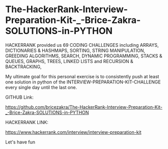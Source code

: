
# The-HackerRank-Interview-Preparation-Kit-_-Brice-Zakra-SOLUTIONS-in-PYTHON





HACKERRANK provided us 69 CODING CHALLENGES including ARRAYS, DICTIONARIES & HASHMAPS, SORTING, STRING MANIPULATION, GREEDING ALGORITHMS, SEARCH, DYNAMIC PROGRAMMING, STACKS & QUEUES, GRAPHS, TREES, LINKED LISTS and RECURSION & BACKTRACKING, 





My ultimate goal for this personal exercise is to consistently push at least one solution in python of the INTERVIEW-PREPARATION-KIT-CHALLENGE every single day until the last one.





GITHUB Link:

https://github.com/bricezakra/The-HackerRank-Interview-Preparation-Kit-_-Brice-Zakra-SOLUTIONS-in-PYTHON


HACKERRANK LINK:

https://www.hackerrank.com/interview/interview-preparation-kit




Let's have fun

